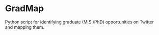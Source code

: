# GradMap
Python script for identifying graduate (M.S./PhD) opportunities on Twitter and mapping them. 
